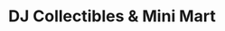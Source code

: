 ---
title: "DJ Collectibles & Mini Mart"
url: /helen/dj-collectibles-and-mini-mart/
shop: antiques
---